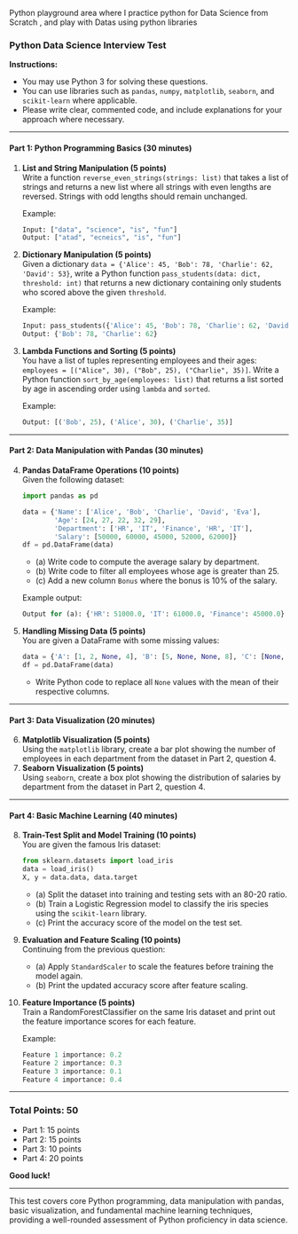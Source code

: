Python playground area where I practice python for Data Science from Scratch , and play with Datas using python libraries

### **Python Data Science Interview Test**

**Instructions:**

- You may use Python 3 for solving these questions.
- You can use libraries such as `pandas`, `numpy`, `matplotlib`, `seaborn`, and `scikit-learn` where applicable.
- Please write clear, commented code, and include explanations for your approach where necessary.

---

#### **Part 1: Python Programming Basics (30 minutes)**

1.  **List and String Manipulation (5 points)**  
    Write a function `reverse_even_strings(strings: list)` that takes a list of strings and returns a new list where all strings with even lengths are reversed. Strings with odd lengths should remain unchanged.

    Example:

    ```python
    Input: ["data", "science", "is", "fun"]
    Output: ["atad", "ecneics", "is", "fun"]
    ```

2.  **Dictionary Manipulation (5 points)**  
    Given a dictionary `data = {'Alice': 45, 'Bob': 78, 'Charlie': 62, 'David': 53}`, write a Python function `pass_students(data: dict, threshold: int)` that returns a new dictionary containing only students who scored above the given `threshold`.

    Example:

    ```python
    Input: pass_students({'Alice': 45, 'Bob': 78, 'Charlie': 62, 'David': 53}, 60)
    Output: {'Bob': 78, 'Charlie': 62}
    ```

3.  **Lambda Functions and Sorting (5 points)**  
    You have a list of tuples representing employees and their ages: `employees = [("Alice", 30), ("Bob", 25), ("Charlie", 35)]`. Write a Python function `sort_by_age(employees: list)` that returns a list sorted by age in ascending order using `lambda` and `sorted`.

    Example:

    ```python
    Output: [('Bob', 25), ('Alice', 30), ('Charlie', 35)]
    ```

---

#### **Part 2: Data Manipulation with Pandas (30 minutes)**

4.  **Pandas DataFrame Operations (10 points)**  
    Given the following dataset:

    ```python
    import pandas as pd

    data = {'Name': ['Alice', 'Bob', 'Charlie', 'David', 'Eva'],
            'Age': [24, 27, 22, 32, 29],
            'Department': ['HR', 'IT', 'Finance', 'HR', 'IT'],
            'Salary': [50000, 60000, 45000, 52000, 62000]}
    df = pd.DataFrame(data)
    ```

    - (a) Write code to compute the average salary by department.
    - (b) Write code to filter all employees whose age is greater than 25.
    - (c) Add a new column `Bonus` where the bonus is 10% of the salary.

    Example output:

    ```python
    Output for (a): {'HR': 51000.0, 'IT': 61000.0, 'Finance': 45000.0}
    ```

5.  **Handling Missing Data (5 points)**  
    You are given a DataFrame with some missing values:

    ```python
    data = {'A': [1, 2, None, 4], 'B': [5, None, None, 8], 'C': [None, 2, 3, 4]}
    df = pd.DataFrame(data)
    ```

    - Write Python code to replace all `None` values with the mean of their respective columns.

---

#### **Part 3: Data Visualization (20 minutes)**

6.  **Matplotlib Visualization (5 points)**  
    Using the `matplotlib` library, create a bar plot showing the number of employees in each department from the dataset in Part 2, question 4.
7.  **Seaborn Visualization (5 points)**  
    Using `seaborn`, create a box plot showing the distribution of salaries by department from the dataset in Part 2, question 4.

---

#### **Part 4: Basic Machine Learning (40 minutes)**

8.  **Train-Test Split and Model Training (10 points)**  
    You are given the famous Iris dataset:

    ```python
    from sklearn.datasets import load_iris
    data = load_iris()
    X, y = data.data, data.target
    ```

    - (a) Split the dataset into training and testing sets with an 80-20 ratio.
    - (b) Train a Logistic Regression model to classify the iris species using the `scikit-learn` library.
    - (c) Print the accuracy score of the model on the test set.

9.  **Evaluation and Feature Scaling (10 points)**  
    Continuing from the previous question:

    - (a) Apply `StandardScaler` to scale the features before training the model again.
    - (b) Print the updated accuracy score after feature scaling.

10. **Feature Importance (5 points)**  
    Train a RandomForestClassifier on the same Iris dataset and print out the feature importance scores for each feature.


    Example:

    ```python
    Feature 1 importance: 0.2
    Feature 2 importance: 0.3
    Feature 3 importance: 0.1
    Feature 4 importance: 0.4
    ```

---

### **Total Points: 50**

- Part 1: 15 points
- Part 2: 15 points
- Part 3: 10 points
- Part 4: 20 points

**Good luck!**

---

This test covers core Python programming, data manipulation with pandas, basic visualization, and fundamental machine learning techniques, providing a well-rounded assessment of Python proficiency in data science.
